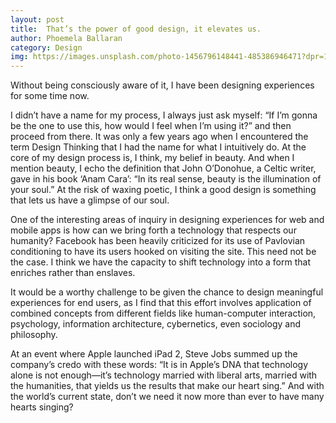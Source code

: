 ```yaml
---
layout: post
title:  That’s the power of good design, it elevates us.
author: Phoemela Ballaran
category: Design
img: https://images.unsplash.com/photo-1456796148441-485386946471?dpr=1&auto=format&fit=crop&w=1500&h=1000&q=80&cs=tinysrgb&crop=
---
```


Without being consciously aware of it, I have been designing experiences for some time now.

I didn’t have a name for my process, I always just ask myself: “If I’m gonna be the one to use this, how would I feel when I’m using it?” and then proceed from there. It was only a few years ago when I encountered the term Design Thinking that I had the name for what I intuitively do. At the core of my design process is,
I think, my belief in beauty. And when I mention beauty, I echo the definition that John O’Donohue, a Celtic writer, gave in his book ‘Anam Cara’: “In its real sense, beauty is the illumination of your soul.” At the risk of waxing poetic, I think a good design is something that lets us have a glimpse of our soul.

One of the interesting areas of inquiry in designing experiences for web and mobile apps is how can we bring forth a technology that respects our humanity? Facebook has been heavily criticized for its use of Pavlovian conditioning to have its users hooked on visiting the site. This need not be the case. I think we have the capacity to shift technology into a form that enriches rather than enslaves.

It would be a worthy challenge to be given the chance to design meaningful experiences for end users, as I find that this effort involves application
of combined concepts from different fields like human-computer interaction, psychology, information architecture, cybernetics, even sociology and philosophy.

At an event where Apple launched iPad 2, Steve Jobs summed up the company’s credo with these words:
“It is in Apple’s DNA that technology alone is not enough—it’s technology married with liberal arts, married with the humanities, that yields us the results that make our heart sing.” And with the world’s current state, don’t we need it now more than ever to have many hearts singing?
